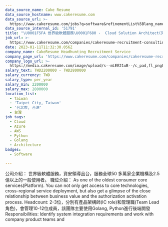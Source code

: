 ```yaml
---
data_source_name: Cake Resume
data_source_hostname: www.cakeresume.com
data_source_url: >-
  https://www.cakeresume.com/jobs?q=software&refinementList%5Blang_name%5D%5B0%5D=English&refinementList%5Bsalary_type%5D=per_year&range%5Bsalary_range%5D%5Bmin%5D=1000000&page=2
data_source_internal_id: '51791'
title: "\U0001F5FA 世界級軟體服務\U0001F680 -  Cloud Solution Architect(架構師)/ Team Lead (Technical Manager/技術經理) - TL"
job_url: >-
  https://www.cakeresume.com/companies/cakeresume-recruitment-consulting/jobs/635017
date: 2023-01-11T11:32:30.056Z
company_name: CakeResume Headhunting Recruitment Service
company_page_url: 'https://www.cakeresume.com/companies/cakeresume-recruitment-consulting'
company_logo_url: >-
  https://media.cakeresume.com/image/upload/s--mLEE21uB--/c_pad,fl_png8,h_200,w_200/v1620881212/vdbipassrdfr8omwzeq6.png
salary_text: TWD2200000 - TWD2800000
salary_currency: TWD
salary_type: per_year
salary_min: 2200000
salary_max: 2800000
location_list:
  - Taiwan
  - 'Taipei City, Taiwan'
  - '台北市, 台灣'
  - 台灣
job_tags:
  - Cloud
  - Azure
  - AWS
  - Python
  - Golang
  - Architecture
badges:
  - Software

---
```


公司介紹： 世界級軟體服務，資安領導品台，服務全球50 多萬家企業機構及2.5 億以上的一般使用者。 職位介紹： As one of the oldest consumer core services(Platform). You can not only get access to core technologies, cross-regional service deployment, but also get a glimpse of the close relationship between business value and the authorization activation process. Headcount: 2-3位，分別有產品架構師(IC role)和管理職(Team Lead角色)，會管理10-12位成員，該團隊主要使用Golang, Python進行後端開發 Responsibilities: Identify system integration requirements and work with company product teams and